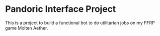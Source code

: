 # Pandoric Interface Project
This is a project to build a functional bot to do utilitarian jobs on my FFRP game Molten Aether.